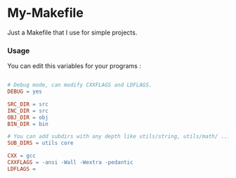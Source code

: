# My-Makefile

Just a Makefile that I use for simple projects.

### Usage

You can edit this variables for your programs :

```makefile

# Debug mode, can modify CXXFLAGS and LDFLAGS.
DEBUG = yes

SRC_DIR = src
INC_DIR = src
OBJ_DIR = obj
BIN_DIR = bin

# You can add subdirs with any depth like utils/string, utils/math/ ...
SUB_DIRS = utils core

CXX = gcc
CXXFLAGS = -ansi -Wall -Wextra -pedantic
LDFLAGS =
```
